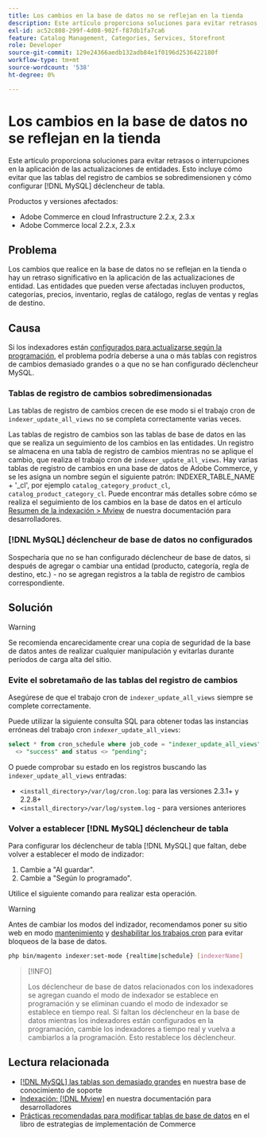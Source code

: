 ```yaml
---
title: Los cambios en la base de datos no se reflejan en la tienda
description: Este artículo proporciona soluciones para evitar retrasos o interrupciones en la aplicación de las actualizaciones de entidades. Esto incluye cómo evitar que las tablas de registro de cambios se sobredimensionen y cómo configurar  [!DNL MySQL] déclencheur de tabla.
exl-id: ac52c808-299f-4d08-902f-f87db1fa7ca6
feature: Catalog Management, Categories, Services, Storefront
role: Developer
source-git-commit: 129e24366aedb132adb84e1f0196d2536422180f
workflow-type: tm+mt
source-wordcount: '538'
ht-degree: 0%

---
```


# Los cambios en la base de datos no se reflejan en la tienda

Este artículo proporciona soluciones para evitar retrasos o interrupciones en la aplicación de las actualizaciones de entidades. Esto incluye cómo evitar que las tablas del registro de cambios se sobredimensionen y cómo configurar [!DNL MySQL] déclencheur de tabla.

Productos y versiones afectados:

* Adobe Commerce en cloud Infrastructure 2.2.x, 2.3.x
* Adobe Commerce local 2.2.x, 2.3.x

## Problema

Los cambios que realice en la base de datos no se reflejan en la tienda o hay un retraso significativo en la aplicación de las actualizaciones de entidad. Las entidades que pueden verse afectadas incluyen productos, categorías, precios, inventario, reglas de catálogo, reglas de ventas y reglas de destino.

## Causa

Si los indexadores están [configurados para actualizarse según la programación](https://experienceleague.adobe.com/en/docs/commerce-operations/configuration-guide/cli/manage-indexers#configure-indexers), el problema podría deberse a una o más tablas con registros de cambios demasiado grandes o a que no se han configurado déclencheur MySQL.

### Tablas de registro de cambios sobredimensionadas

Las tablas de registro de cambios crecen de ese modo si el trabajo cron de `indexer_update_all_views` no se completa correctamente varias veces.

Las tablas de registro de cambios son las tablas de base de datos en las que se realiza un seguimiento de los cambios en las entidades. Un registro se almacena en una tabla de registro de cambios mientras no se aplique el cambio, que realiza el trabajo cron de `indexer_update_all_views`. Hay varias tablas de registro de cambios en una base de datos de Adobe Commerce, y se les asigna un nombre según el siguiente patrón: INDEXER\_TABLE\_NAME + &#39;\_cl&#39;, por ejemplo `catalog_category_product_cl`, `catalog_product_category_cl`. Puede encontrar más detalles sobre cómo se realiza el seguimiento de los cambios en la base de datos en el artículo [Resumen de la indexación > Mview](https://developer.adobe.com/commerce/php/development/components/indexing/#mview) de nuestra documentación para desarrolladores.

### [!DNL MySQL] déclencheur de base de datos no configurados

Sospecharía que no se han configurado déclencheur de base de datos, si después de agregar o cambiar una entidad (producto, categoría, regla de destino, etc.) - no se agregan registros a la tabla de registro de cambios correspondiente.

## Solución

>[!WARNING]
>
>Se recomienda encarecidamente crear una copia de seguridad de la base de datos antes de realizar cualquier manipulación y evitarlas durante períodos de carga alta del sitio.

### Evite el sobretamaño de las tablas del registro de cambios

Asegúrese de que el trabajo cron de `indexer_update_all_views` siempre se complete correctamente.

Puede utilizar la siguiente consulta SQL para obtener todas las instancias erróneas del trabajo cron `indexer_update_all_views`:

```sql
select * from cron_schedule where job_code = "indexer_update_all_views" and status
  <> "success" and status <> "pending";
```

O puede comprobar su estado en los registros buscando las `indexer_update_all_views` entradas:

* `<install_directory>/var/log/cron.log`: para las versiones 2.3.1+ y 2.2.8+
* `<install_directory>/var/log/system.log` - para versiones anteriores

### Volver a establecer [!DNL MySQL] déclencheur de tabla

Para configurar los déclencheur de tabla [!DNL MySQL] que faltan, debe volver a establecer el modo de indizador:

1. Cambie a &quot;Al guardar&quot;.
1. Cambie a &quot;Según lo programado&quot;.

Utilice el siguiente comando para realizar esta operación.

>[!WARNING]
>
>Antes de cambiar los modos del indizador, recomendamos poner su sitio web en modo [mantenimiento](https://experienceleague.adobe.com/docs/commerce-operations/configuration-guide/setup/application-modes.html#maintenance-mode) y [deshabilitar los trabajos cron](https://experienceleague.adobe.com/docs/commerce-cloud-service/user-guide/configure/app/properties/crons-property.html#disable-cron-jobs) para evitar bloqueos de la base de datos.

```bash
php bin/magento indexer:set-mode {realtime|schedule} [indexerName]
```

>[!INFO]
>
>Los déclencheur de base de datos relacionados con los indexadores se agregan cuando el modo de indexador se establece en programación y se eliminan cuando el modo de indexador se establece en tiempo real. Si faltan los déclencheur en la base de datos mientras los indexadores están configurados en la programación, cambie los indexadores a tiempo real y vuelva a cambiarlos a la programación. Esto restablece los déclencheur.

## Lectura relacionada

* [[!DNL MySQL] las tablas son demasiado grandes](https://experienceleague.adobe.com/en/docs/experience-cloud-kcs/kbarticles/ka-26945) en nuestra base de conocimiento de soporte
* [Indexación: [!DNL Mview]](https://developer.adobe.com/commerce/php/development/components/indexing/#mview) en nuestra documentación para desarrolladores
* [Prácticas recomendadas para modificar tablas de base de datos](https://experienceleague.adobe.com/en/docs/commerce-operations/implementation-playbook/best-practices/development/modifying-core-and-third-party-tables#why-adobe-recommends-avoiding-modifications) en el libro de estrategias de implementación de Commerce
